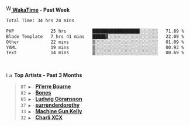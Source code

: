 <img src="https://github.com/dxnter/dxnter/assets/17434202/67b21fa4-d36d-46f9-9dec-f23d976b00ef" alt="WakaTime Logo" width="14" height="18"/><a href="https://wakatime.com/@dxnter" target="_blank"><strong> WakaTime</strong></a><strong> - Past Week</strong>

<!--START_SECTION:waka-->

```txt
Total Time: 34 hrs 24 mins

PHP              25 hrs          ██████████████████░░░░░░░   71.89 %
Blade Template   7 hrs 41 mins   █████▓░░░░░░░░░░░░░░░░░░░   22.09 %
Other            22 mins         ▒░░░░░░░░░░░░░░░░░░░░░░░░   01.09 %
YAML             19 mins         ▒░░░░░░░░░░░░░░░░░░░░░░░░   00.93 %
Text             14 mins         ▒░░░░░░░░░░░░░░░░░░░░░░░░   00.69 %
```

<!--END_SECTION:waka-->

<br/>

<!--START_LASTFM_ARTISTS:{"period": "3month", "rows": 6}-->
<a href="https://last.fm" target="_blank"><img src="https://user-images.githubusercontent.com/17434202/215290617-e793598d-d7c9-428f-9975-156db1ba89cc.svg" alt="Last.fm Logo" width="18" height="13"/></a> **Top Artists - Past 3 Months**

> `87 ▶️` ∙ **[Pi’erre Bourne](https://www.last.fm/music/Pi%E2%80%99erre+Bourne)**<br/>
> `82 ▶️` ∙ **[Bones](https://www.last.fm/music/Bones)**<br/>
> `65 ▶️` ∙ **[Ludwig Göransson](https://www.last.fm/music/Ludwig+G%C3%B6ransson)**<br/>
> `37 ▶️` ∙ **[surrenderdorothy](https://www.last.fm/music/surrenderdorothy)**<br/>
> `33 ▶️` ∙ **[Machine Gun Kelly](https://www.last.fm/music/Machine+Gun+Kelly)**<br/>
> `32 ▶️` ∙ **[Charli XCX](https://www.last.fm/music/Charli+XCX)**<br/>
<!--END_LASTFM_ARTISTS-->
